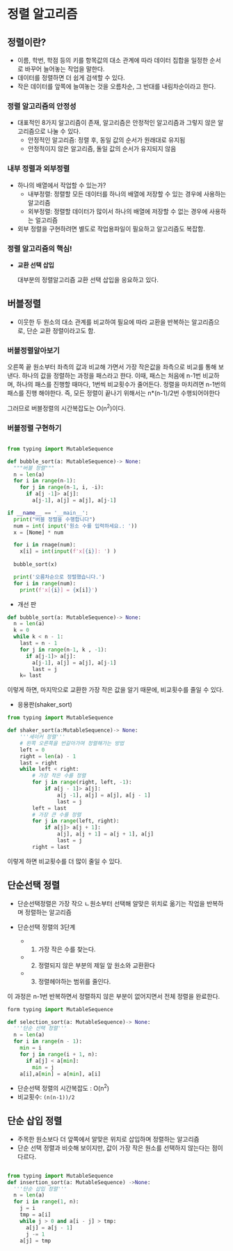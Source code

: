 # 정렬 알고리즘 

## 정렬이란? 
- 이름, 학번, 학점 등의 키를 항목값의 대소 관계에 따라 데이터 집합을 일정한 순서로 바꾸어 늘어놓는 작업을 말한다. 
- 데이터를 정렬하면 더 쉽게 검색할 수 있다.   
- 작은 데이터를 앞쪽에 늘여놓는 것을 오름차순, 그 반대를 내림차순이라고 한다. 

### 정렬 알고리즘의 안정성
- 대표적인 8가지 알고리즘이 존재, 알고리즘은 안정적인 알고리즘과 그렇지 않은 알고리즘으로 나눌 수 있다. 
  - 안정적인 알고리즘: 정렬 후, 동일 값의 순서가 원래대로 유지됨
  - 안정적이지 않은 알고리즘, 돌일 값의 순서가 유지되지 않음


### 내부 정렬과 외부정렬
- 하나의 배열에서 작업할 수 있는가? 
  - 내부정렬: 정렬할 모든 데이터를 하나의 배열에 저장할 수 있는 경우에 사용하는 알고리즘
  - 외부정렬: 정렬할 데이터가 많이서 하나의 배열에 저장할 수 없는 경우에 사용하는 얼고리즘
- 외부 정렬을 구현하려면 별도로 작업용파일이 필요하고 알고리즘도 복잡함.


### **정렬 알고리즘의 핵심!**
- **교환 선택 삽입**
  
  대부분의 정렬알고리즘 교환 선택 삽입을 응요하고 있다. 

## 버블정렬

- 이웃한 두 원소의 대소 관계를 비교하여 필요에 따라 교환을 반복하는 알고리즘으로, 단순 교환 정렬이라고도 함.
  
### 버블정렬알아보기

오른쪽 끝 원소부터 좌측의 값과 비교해 가면서 가장 작은값을 좌측으로 비교를 통해 보낸다. 
하나의 값을 정렬하는 과정을 패스라고 한다. 이때, 패스는 처음에 n-1번 비교하며, 하나의 패스를 진행할 때마다, 1번씩 비교횟수가 줄어든다. 정렬을 마치려면 n-1번의 패스를 진행 해야한다. 즉, 모든 정렬이 끝나기 위해서는 n*(n-1)/2번 수행되어야한다


그러므로 버블정렬의 시간복잡도는 O(n<sup>2</sup>)이다.

### 버블정렬 구현하기
```python

from typing import MutableSequence

def bubble_sort(a: MutableSequence)-> None:
  """버블 정렬"""
  n = len(a)
  for i in range(n-1):
    for j in range(n-1, i, -i):
      if a[j -1]> a[j]:
        a[j-1], a[j] = a[j], a[j-1]

if __name__ == '__main__':
  print("버블 정렬을 수행합니다")
  num = int( input('원소 수를 입력하세요.: '))
  x = [Nome] * num

  for i in rnage(num):
    x[i] = int(input(f'x[{i}]: ') )
  
  bubble_sort(x)

  print('오름차순으로 정렬했습니다.')
  for i in range(num):
    print(f'x[{i}] = {x[i]}')

```
- 개선 판
```python
def bubble_sort(a: MutableSequence)-> None:
  n = len(a)
  k = 0
  while k < n - 1:
    last = n - 1
    for j in range(n-1, k , -1):
      if a[j-1]> a[j]:
        a[j-1], a[j] = a[j], a[j-1]
        last = j
    k= last
```
이렇게 하면, 마지막으로 교환한 가장 작은 값을 알기 때문에, 비교횟수를 줄일 수 있다. 

- 응용판(shaker_sort)
```python
from typing import MutableSequence

def shaker_sort(a:MutableSequence)-> None:
    '''세이커 정렬'''
    # 왼쪽 오른쪽을 번갈아가며 정렬해가는 방법
    left = 0
    right = len(a) - 1
    last = right
    while left < right:
        # 가장 작은 수를 정렬 
        for j in range(right, left, -1):
            if a[j - 1]> a[j]:
                a[j -1], a[j] = a[j], a[j - 1]
                last = j
        left = last
        # 가장 큰 수를 정렬
        for j in range(left, right):
            if a[j]> a[j + 1]:
                a[j], a[j + 1] = a[j + 1], a[j]
                last = j
        right = last
```
이렇게 하면 비교횟수를 더 많이 줄일 수 있다. 


## 단순선택 정렬
- 단순선택정렬은 가장 작으 ㄴ원소부터 선택해 알맞은 위치로 옮기는 작업을 반복하며 정렬하는 알고리즘

- 단순선택 정렬의 3단계
  - 1. 가장 작은 수를 찾는다.
  - 2. 정렬되지 않은 부분의 제일 앞 원소와 교환환다
  - 3. 정렬헤야하는 범위를 줄인다. 
  
이 과정은 n-1번 반복하면서 정렬하지 않은 부분이 없어지면서 전체 정렬을 완료한다. 
```python
form typing import MutableSequence

def selection_sort(a: MutableSequence)-> None:
  '''단순 선택 정렬'''
  n = len(a)
  for i in range(n - 1):
    min = i
    for j in range(i + 1, n):
      if a[j] < a[min]:
        min = j
    a[i],a[min] = a[min], a[i]
```
- 단순선택 정렬의 시간복잡도 : O(n<sup>2</sup>)
- 비교횟수:  `(n(n-1))/2`


## 단순 삽입 정렬

- 주목한 원소보다 더 앞쪽에서 알맞은 위치로 삽입하며 정렬하는 알고리즘
- 단순 선택 정렬과 비슷해 보이지만, 값이 가장 작은 원소를 선택하지 않는다는 점이 다르다. 
```python

from typing import MutableSequence
def insertion_sort(a: MutableSequence) ->None:
  '''단순 삽입 정렬'''
  n = len(a)
  for i in range(1, n):
    j = i
    tmp = a[i]
    while j > 0 and a[i - j] > tmp:
      a[j] = a[j - 1]
      j -= 1
    a[j] = tmp
```



